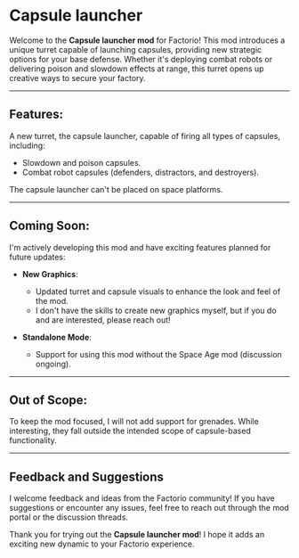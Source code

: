 # Capsule launcher

Welcome to the **Capsule launcher mod** for Factorio! This mod introduces a unique turret capable of launching capsules, providing new strategic options for your base defense. Whether it's deploying combat robots or delivering poison and slowdown effects at range, this turret opens up creative ways to secure your factory.

---

## Features:

A new turret, the capsule launcher, capable of firing all types of capsules, including:

  - Slowdown and poison capsules.
  - Combat robot capsules (defenders, distractors, and destroyers).

The capsule launcher can't be placed on space platforms.

---

## Coming Soon:

I'm actively developing this mod and have exciting features planned for future updates:

  - **New Graphics**:
    - Updated turret and capsule visuals to enhance the look and feel of the mod.
    - I don't have the skills to create new graphics myself, but if you do and are interested, please reach out!

  - **Standalone Mode**:
    - Support for using this mod without the Space Age mod (discussion ongoing).

---

## Out of Scope:

To keep the mod focused, I will not add support for grenades. While interesting, they fall outside the intended scope of capsule-based functionality.

---

## Feedback and Suggestions

I welcome feedback and ideas from the Factorio community! If you have suggestions or encounter any issues, feel free to reach out through the mod portal or the discussion threads.

Thank you for trying out the **Capsule launcher mod**! I hope it adds an exciting new dynamic to your Factorio experience.
